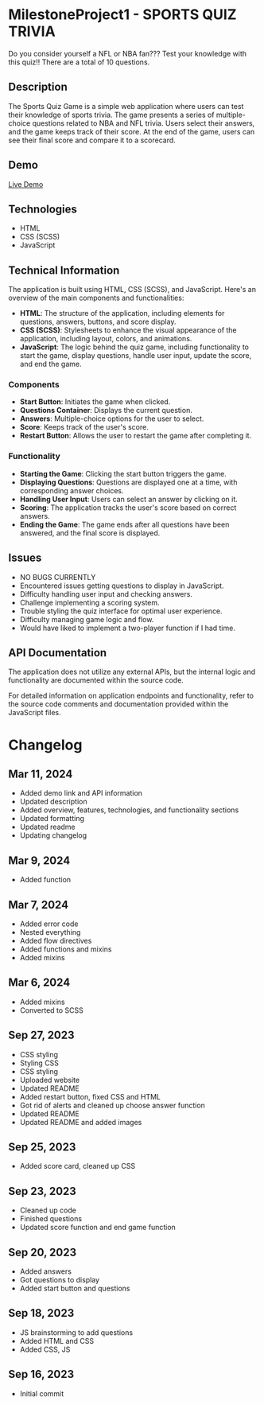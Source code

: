 # MilestoneProject1  - SPORTS QUIZ TRIVIA
Do you consider yourself a NFL or NBA fan??? Test your knowledge with this quiz!!
There are a total of 10 questions.  


## Description
The Sports Quiz Game is a simple web application where users can test their knowledge of sports trivia. The game presents a series of multiple-choice questions related to NBA and NFL trivia. Users select their answers, and the game keeps track of their score. At the end of the game, users can see their final score and compare it to a scorecard. 


## Demo
[Live Demo](https://jyang6511.github.io/MilestoneProject1/)


## Technologies
- HTML
- CSS (SCSS)
- JavaScript

## Technical Information
The application is built using HTML, CSS (SCSS), and JavaScript. Here's an overview of the main components and functionalities:

- **HTML**: The structure of the application, including elements for questions, answers, buttons, and score display.
- **CSS (SCSS)**: Stylesheets to enhance the visual appearance of the application, including layout, colors, and animations.
- **JavaScript**: The logic behind the quiz game, including functionality to start the game, display questions, handle user input, update the score, and end the game.

### Components
- **Start Button**: Initiates the game when clicked.
- **Questions Container**: Displays the current question.
- **Answers**: Multiple-choice options for the user to select.
- **Score**: Keeps track of the user's score.
- **Restart Button**: Allows the user to restart the game after completing it.

### Functionality
- **Starting the Game**: Clicking the start button triggers the game.
- **Displaying Questions**: Questions are displayed one at a time, with corresponding answer choices.
- **Handling User Input**: Users can select an answer by clicking on it.
- **Scoring**: The application tracks the user's score based on correct answers.
- **Ending the Game**: The game ends after all questions have been answered, and the final score is displayed.

## Issues
- NO BUGS CURRENTLY 
- Encountered issues getting questions to display in JavaScript.
- Difficulty handling user input and checking answers.
- Challenge implementing a scoring system.
- Trouble styling the quiz interface for optimal user experience.
- Difficulty managing game logic and flow.
- Would have liked to implement a two-player function if I had time.

## API Documentation
The application does not utilize any external APIs, but the internal logic and functionality are documented within the source code.

For detailed information on application endpoints and functionality, refer to the source code comments and documentation provided within the JavaScript files.



# Changelog

## Mar 11, 2024
- Added demo link and API information
- Updated description
- Added overview, features, technologies, and functionality sections
- Updated formatting
- Updated readme
- Updating changelog

## Mar 9, 2024
- Added function

## Mar 7, 2024
- Added error code
- Nested everything
- Added flow directives
- Added functions and mixins
- Added mixins

## Mar 6, 2024
- Added mixins
- Converted to SCSS

## Sep 27, 2023
- CSS styling
- Styling CSS
- CSS styling
- Uploaded website
- Updated README
- Added restart button, fixed CSS and HTML
- Got rid of alerts and cleaned up choose answer function
- Updated README
- Updated README and added images

## Sep 25, 2023
- Added score card, cleaned up CSS

## Sep 23, 2023
- Cleaned up code
- Finished questions
- Updated score function and end game function

## Sep 20, 2023
- Added answers
- Got questions to display
- Added start button and questions

## Sep 18, 2023
- JS brainstorming to add questions
- Added HTML and CSS
- Added CSS, JS

## Sep 16, 2023
- Initial commit




